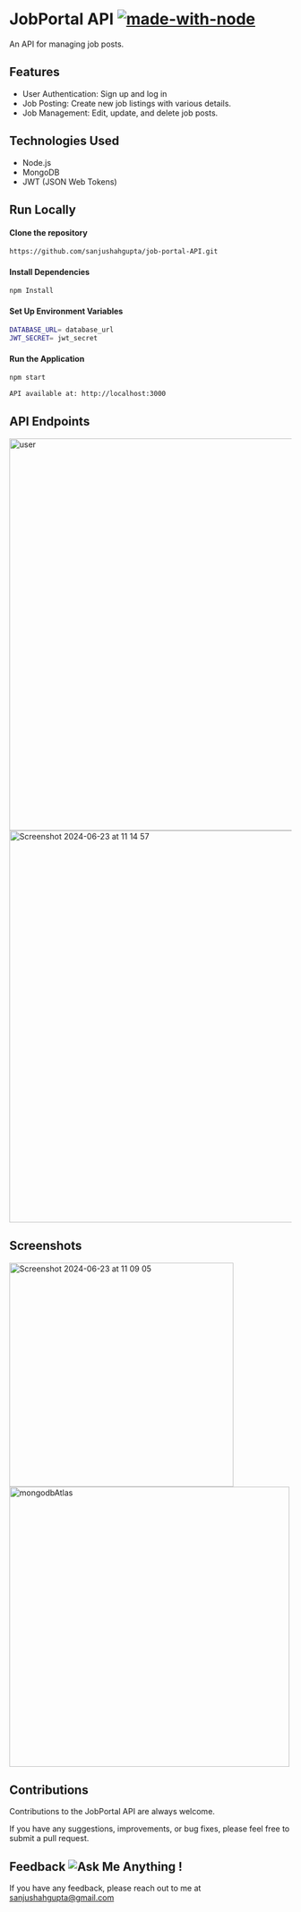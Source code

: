 # JobPortal API [![made-with-node](https://img.shields.io/badge/Made%20with-Node.js-1f425f.svg)](https://nodejs.org/)

An API for managing job posts.

## Features

- User Authentication: Sign up and log in
- Job Posting: Create new job listings with various details.
- Job Management: Edit, update, and delete job posts.

## Technologies Used

- Node.js
- MongoDB
- JWT (JSON Web Tokens)

## Run Locally

#### Clone the repository

```bash
https://github.com/sanjushahgupta/job-portal-API.git
```

#### Install Dependencies

```bash
npm Install
```

#### Set Up Environment Variables

```bash
DATABASE_URL= database_url
JWT_SECRET= jwt_secret
```

#### Run the Application

```bash
npm start

API available at: http://localhost:3000
```

## API Endpoints

<img width="700" alt="user" src="https://github.com/sanjushahgupta/job-portal-API/assets/71315276/8a606fa5-104d-45bb-b0f4-8a76c1831371">
<img width="700" alt="Screenshot 2024-06-23 at 11 14 57" src="https://github.com/sanjushahgupta/job-portal-API/assets/71315276/890d5fc3-0194-4909-b670-128eb0fff7c7">

## Screenshots

<img width="400" alt="Screenshot 2024-06-23 at 11 09 05" src="https://github.com/sanjushahgupta/job-portal-API/assets/71315276/01dd9c4b-8c48-4c50-847d-0b4380f781d0">
<img width="500" alt="mongodbAtlas" src="https://github.com/sanjushahgupta/job-portal-API/assets/71315276/8e0fdbf7-ee0b-478a-b8c1-abfd96f801cc">

## Contributions

Contributions to the JobPortal API are always welcome.

If you have any suggestions, improvements, or bug fixes, please feel free to submit a pull request.

## Feedback ![Ask Me Anything !](https://img.shields.io/badge/Ask%20me-anything-1abc9c.svg)

If you have any feedback, please reach out to me at sanjushahgupta@gmail.com
